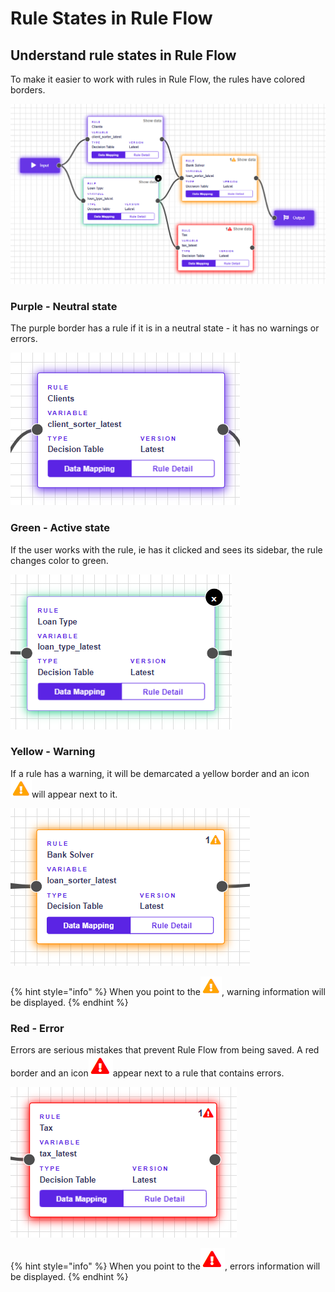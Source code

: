 # Rule States in Rule Flow

## Understand rule states in Rule Flow

To make it easier to work with rules in Rule Flow, the rules have colored borders.

![](../.gitbook/assets/colors.PNG)

### Purple - Neutral state

The purple border has a rule if it is in a neutral state - it has no warnings or errors.

![](../.gitbook/assets/PurpleBox.PNG)

### Green - Active state

If the user works with the rule, ie has it clicked and sees its sidebar, the rule changes color to green.

![](../.gitbook/assets/GreenBox.PNG)

### Yellow - Warning

If a rule has a warning, it will be demarcated a yellow border and an icon![](../.gitbook/assets/warningError2.png)will appear next to it.

![](../.gitbook/assets/warningBox.PNG)

{% hint style="info" %}
When you point to the![](../.gitbook/assets/warningError2.png), warning information will be displayed.
{% endhint %}

### Red - Error

Errors are serious mistakes that prevent Rule Flow from being saved. A red border and an icon![](../.gitbook/assets/errorIcon.png)appear next to a rule that contains errors.

![](../.gitbook/assets/ErrorBox.PNG)

{% hint style="info" %}
When you point to the![](../.gitbook/assets/errorIcon.png), errors information will be displayed.
{% endhint %}
